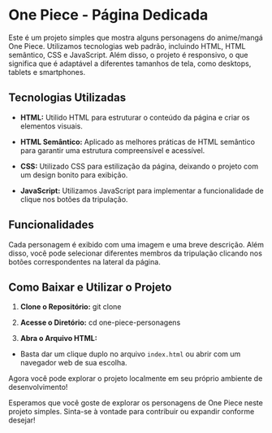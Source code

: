 # One Piece - Página Dedicada

Este é um projeto simples que mostra alguns personagens do anime/mangá One Piece. Utilizamos tecnologias web padrão, incluindo HTML, HTML semântico, CSS e JavaScript. Além disso, o projeto é responsivo, o que significa que é adaptável a diferentes tamanhos de tela, como desktops, tablets e smartphones.

## Tecnologias Utilizadas

- **HTML:** Utilido HTML para estruturar o conteúdo da página e criar os elementos visuais.

- **HTML Semântico:** Aplicado as melhores práticas de HTML semântico para garantir uma estrutura compreensível e acessível.
- **CSS:** Utilizado CSS para estilização da página, deixando o projeto com um design bonito para exibição.
- **JavaScript:** Utilizamos JavaScript para implementar a funcionalidade de clique nos botões da tripulação.
  
## Funcionalidades

Cada personagem é exibido com uma imagem e uma breve descrição. Além disso, você pode selecionar diferentes membros da tripulação clicando nos botões correspondentes na lateral da página.

## Como Baixar e Utilizar o Projeto

1. **Clone o Repositório:** git clone 


2. **Acesse o Diretório:** cd one-piece-personagens


3. **Abra o Arquivo HTML:**
- Basta dar um clique duplo no arquivo `index.html` ou abrir com um navegador web de sua escolha.

Agora você pode explorar o projeto localmente em seu próprio ambiente de desenvolvimento!

Esperamos que você goste de explorar os personagens de One Piece neste projeto simples. Sinta-se à vontade para contribuir ou expandir conforme desejar!


